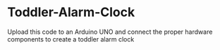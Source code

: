 # Toddler-Alarm-Clock
Upload this code to an Arduino UNO and connect the proper hardware components to create a toddler alarm clock
